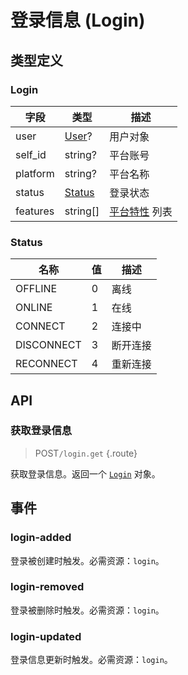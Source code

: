 # 登录信息 (Login)

## 类型定义

### Login

| 字段 | 类型 | 描述 |
| --- | --- | --- |
| user | [User](./user.md)? | 用户对象 |
| self_id | string? | 平台账号 |
| platform | string? | 平台名称 |
| status | [Status](#status) | 登录状态 |
| features | string[] | [平台特性](../protocol/api.md#平台特性) 列表 |

### Status

| 名称 | 值 | 描述 |
| --- | --- | --- |
| OFFLINE | 0 | 离线 |
| ONLINE | 1 | 在线 |
| CONNECT | 2 | 连接中 |
| DISCONNECT | 3 | 断开连接 |
| RECONNECT | 4 | 重新连接 |

## API

### 获取登录信息

> <badge>POST</badge>`/login.get` {.route}

获取登录信息。返回一个 [`Login`](#login) 对象。

<!-- ### 获取方法列表

> <badge>POST</badge>`/method.list` {.route}

获取当前可以调用的方法列表。返回一个 `string` 数组。 -->

## 事件

### login-added

登录被创建时触发。必需资源：`login`。

### login-removed

登录被删除时触发。必需资源：`login`。

### login-updated

登录信息更新时触发。必需资源：`login`。
